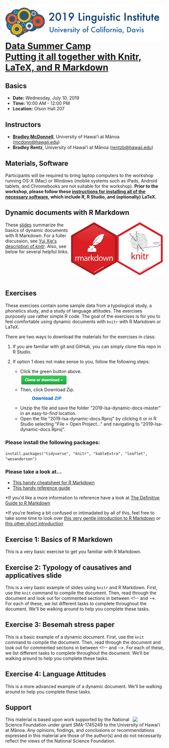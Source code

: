 <img src='img/lsa2019-logo.png' align=left>

# [Data Summer Camp <br> Putting it all together with Knitr, LaTeX, and R Markdown](https://lsa2019.ucdavis.edu/data-summer-camp-a-wednesday-minicourse-on-reproducible-linguistic-research/) 


## Basics
* **Date:**	Wednesday, July 10, 2019
* **Time:** 10:00 AM - 12:00 PM 
* **Location:** Olson Hall 207

## Instructors
* [**Bradley McDonnell**](http://www.bradleymcdonnell.org), University of Hawai‘i at Mānoa (<mcdonn@hawaii.edu>)
* **Bradley Rentz**, University of Hawai‘i at Mānoa (<rentzb@hawaii.edu>) 

## Materials, Software
Participants will be required to bring laptop computers to the workshop running OS-X (Mac) or Windows (mobile systems such as iPads, Android tablets, and Chromebooks are not suitable for the workshop). **Prior to the workshop, please follow these [instructions for installing all of the necessary software](installation.md), which include R, R Studio, and (optionally) LaTeX.** 


## Dynamic documents with R Markdown
<img src='img/knitr-rmarkdown-logo.png' align=right>

These [slides](https://mcdonn.github.io/2019-lsa-dynamic-docs/dynamic_docs.html) summarize the basics of dynamic documents with R Markdown. For a fuller discussion, see [Yui Xie's description of *knitr*](https://yihui.name/knitr/). Also, see below for several helpful links.

<br>
<br>
<br>
<br>

## Exercises 
These exercises contain some sample data from a typological study, a phonetics study, and a study of language attitudes. The exercises purposely use rather simple R code. The goal of the exercises is for you to feel comfortable using dynamic documents with `knitr` with R Markdown or LaTeX.

There are two ways to download the materials for the exercises in class: 

1. If you are familiar with git and GitHub, you can simply clone this repo in R Studio. 
2. If option 1 does not make sense to you, follow the following steps: 

   - Click the green button above.<br><img src='img/green-button.png'><br>
   - Then, click Download Zip.<br><img src='img/zip-button.png'><br>
   - Unzip the file and save the folder "2019-lsa-dynamic-docs-master" in an easy-to-find location.
   - Open the file "2019-lsa-dynamic-docs.Rproj" by clicking it or in R Studio selecting "File > Open Project..." and navigating to "2019-lsa-dynamic-docs.Rproj".

### Please install the following packages: 

`install.packages("tidyverse", "knitr", "kableExtra", "leaflet", "wesanderson")`



### Please take a look at...<br/> 

- [This handy cheatsheet for R Markdown](https://www.rstudio.com/wp-content/uploads/2016/03/rmarkdown-cheatsheet-2.0.pdf) 
- [This handy reference guide](https://www.rstudio.com/wp-content/uploads/2015/03/rmarkdown-reference.pdf)

*If you'd like a more information to reference have a look at [The Definitive Guide to R Markdown](https://bookdown.org/yihui/rmarkdown/)

*If you're feeling a bit confused or intimadated by all of this, feel free to take some time to look over [this very gentle introduction to R Markdown](https://rmarkdown.rstudio.com/lesson-1.html) *or* [this other short introduction](https://kbroman.org/knitr_knutshell/pages/Rmarkdown.html)


## Exercise 1: Basics of R Markdown
This is a very basic exercise to get you familiar with R Markdown. 

## Exercise 2: Typology of causatives and applicatives slide
This is a very basic example of slides using `knitr` and R Markdown. First, use the `knit` command to compile the document. Then, read through the document and look out for commented sections in between \<!-- and -->. For each of these, we list different tasks to complete throughout the document. We'll be walking around to help you complete these tasks.

## Exercise 3: Besemah stress paper
This is a basic example of a dynamic document. First, use the `knit` command to compile the document. Then, read through the document and look out for commented sections in between \<!-- and -->. For each of these, we list different tasks to complete throughout the document. We'll be walking around to help you complete these tasks. 

## Exercise 4: Language Attitudes
This is a more advanced example of a dynamic document. We'll be walking around to help you complete these tasks. 

<!--
## Exercise 3: Slides in xaringan
Another package worth looking into is [xaringan](https://github.com/yihui/xaringan). It is based upon reveal.js. 

- Install it by running `install.packages(xaringan)`. 
- Click File... > New File > R Markdown...
- Click From template in the left pane 
- Select ninja presentation and then OK.
- The template file explains all of the formatting styles in xaringan. Try it out, and even try to repoduce the slides from Exercise 2 in xaringan. 
-->

<!--

## Exercise 5: Experimenting on your own
If you have additional time, you can *either* create slides from the document in **Exercise 1** *or* create a document from the slides in **Exercise 2**. I provide a number of links at the end of exercise 2 for you to get some ideas of how you can do even more with dynamic documents.
-->

## Support

<img src="https://www.nsf.gov/images/logos/NSF_4-Color_bitmap_Logo.png" width="100" align="right" /> 

This material is based upon work supported by the National Science Foundation under grant SMA-1745249 to the University of Hawai‘i at Mānoa. Any opinions, findings, and conclusions or recommendations expressed in this material are those of the author(s) and do not necessarily reflect the views of the National Science Foundation.
